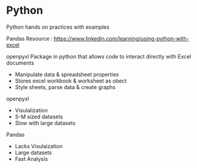 # Python
Python hands on practices with examples

Pandas 
Resource : https://www.linkedin.com/learning/using-python-with-excel

openpyxl
Package in python that allows code to interact directly with Excel documents
- Manipulate data & spreadsheet properties
- Stores excel workbook & worksheet as obect
- Style sheets, parse data & create graphs

openpyxl 
- Visulalization
- S-M sized datasets
- Slow with large datasets

Pandas
- Lacks Visulaization
- Large datasets
- Fast Analysis


